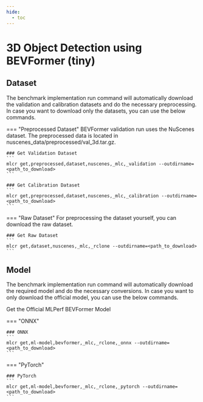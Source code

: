 ```yaml
---
hide:
  - toc
---
```


# 3D Object Detection using BEVFormer (tiny)

## Dataset

The benchmark implementation run command will automatically download the validation and calibration datasets and do the necessary preprocessing. In case you want to download only the datasets, you can use the below commands.

=== "Preprocessed Dataset"
    BEVFormer validation run uses the NuScenes dataset. The preprocessed data is located in nuscenes_data/preprocessed/val_3d.tar.gz.

    ### Get Validation Dataset
    ```
    mlcr get,preprocessed,dataset,nuscenes,_mlc,_validation --outdirname=<path_to_download>
    ```

    ### Get Calibration Dataset
    ```
    mlcr get,preprocessed,dataset,nuscenes,_mlc,_calibration --outdirname=<path_to_download>
    ```

=== "Raw Dataset"
    For preprocessing the dataset yourself, you can download the raw dataset.

    ### Get Raw Dataset
    ```
    mlcr get,dataset,nuscenes,_mlc,_rclone --outdirname=<path_to_download>
    ```

## Model
The benchmark implementation run command will automatically download the required model and do the necessary conversions. In case you want to only download the official model, you can use the below commands.

Get the Official MLPerf BEVFormer Model

=== "ONNX"

    ### ONNX
    ```
    mlcr get,ml-model,bevformer,_mlc,_rclone,_onnx --outdirname=<path_to_download>
    ```

=== "PyTorch"

    ### PyTorch
    ```
    mlcr get,ml-model,bevformer,_mlc,_rclone,_pytorch --outdirname=<path_to_download>
    ``` 